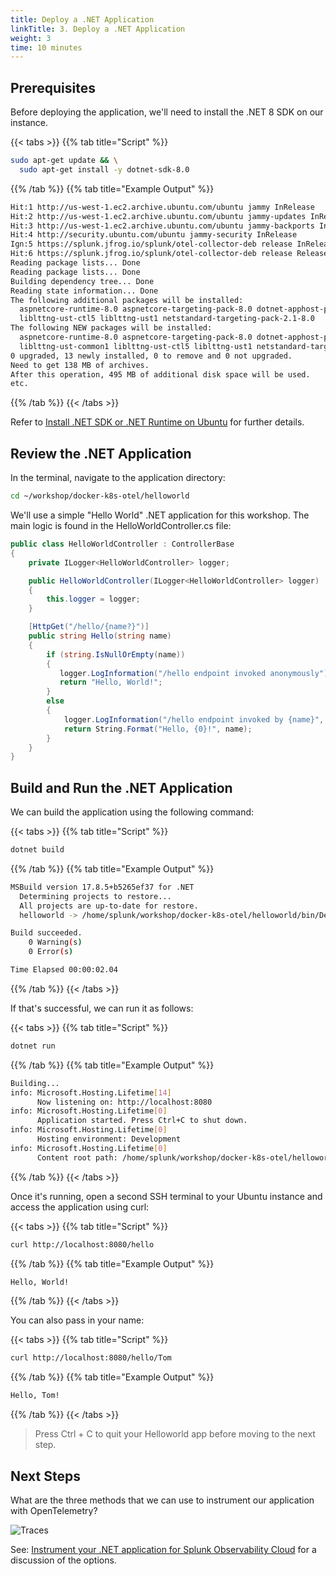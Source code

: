 ```yaml
---
title: Deploy a .NET Application
linkTitle: 3. Deploy a .NET Application
weight: 3
time: 10 minutes
---
```


## Prerequisites 

Before deploying the application, we'll need to install the .NET 8 SDK on our instance.

{{< tabs >}}
{{% tab title="Script" %}}

``` bash
sudo apt-get update && \
  sudo apt-get install -y dotnet-sdk-8.0
```

{{% /tab %}}
{{% tab title="Example Output" %}}

``` bash
Hit:1 http://us-west-1.ec2.archive.ubuntu.com/ubuntu jammy InRelease
Hit:2 http://us-west-1.ec2.archive.ubuntu.com/ubuntu jammy-updates InRelease                                               
Hit:3 http://us-west-1.ec2.archive.ubuntu.com/ubuntu jammy-backports InRelease                                             
Hit:4 http://security.ubuntu.com/ubuntu jammy-security InRelease                                                           
Ign:5 https://splunk.jfrog.io/splunk/otel-collector-deb release InRelease
Hit:6 https://splunk.jfrog.io/splunk/otel-collector-deb release Release
Reading package lists... Done
Reading package lists... Done
Building dependency tree... Done
Reading state information... Done
The following additional packages will be installed:
  aspnetcore-runtime-8.0 aspnetcore-targeting-pack-8.0 dotnet-apphost-pack-8.0 dotnet-host-8.0 dotnet-hostfxr-8.0 dotnet-runtime-8.0 dotnet-targeting-pack-8.0 dotnet-templates-8.0 liblttng-ust-common1
  liblttng-ust-ctl5 liblttng-ust1 netstandard-targeting-pack-2.1-8.0
The following NEW packages will be installed:
  aspnetcore-runtime-8.0 aspnetcore-targeting-pack-8.0 dotnet-apphost-pack-8.0 dotnet-host-8.0 dotnet-hostfxr-8.0 dotnet-runtime-8.0 dotnet-sdk-8.0 dotnet-targeting-pack-8.0 dotnet-templates-8.0
  liblttng-ust-common1 liblttng-ust-ctl5 liblttng-ust1 netstandard-targeting-pack-2.1-8.0
0 upgraded, 13 newly installed, 0 to remove and 0 not upgraded.
Need to get 138 MB of archives.
After this operation, 495 MB of additional disk space will be used.
etc. 
```

{{% /tab %}}
{{< /tabs >}}

Refer to [Install .NET SDK or .NET Runtime on Ubuntu](https://learn.microsoft.com/en-us/dotnet/core/install/linux-ubuntu-install?tabs=dotnet8&pivots=os-linux-ubuntu-2404)
for further details.

## Review the .NET Application

In the terminal, navigate to the application directory: 

``` bash
cd ~/workshop/docker-k8s-otel/helloworld
```

We'll use a simple "Hello World" .NET application for this workshop.  The main logic is found 
in the HelloWorldController.cs file: 

``` cs 
public class HelloWorldController : ControllerBase
{
    private ILogger<HelloWorldController> logger;

    public HelloWorldController(ILogger<HelloWorldController> logger)
    {
        this.logger = logger;
    }

    [HttpGet("/hello/{name?}")]
    public string Hello(string name)
    {
        if (string.IsNullOrEmpty(name))
        {
           logger.LogInformation("/hello endpoint invoked anonymously");
           return "Hello, World!";
        }
        else
        {
            logger.LogInformation("/hello endpoint invoked by {name}", name);
            return String.Format("Hello, {0}!", name);
        }
    }
}
```

## Build and Run the .NET Application

We can build the application using the following command:

{{< tabs >}}
{{% tab title="Script" %}}

``` bash
dotnet build
```

{{% /tab %}}
{{% tab title="Example Output" %}}

``` bash
MSBuild version 17.8.5+b5265ef37 for .NET
  Determining projects to restore...
  All projects are up-to-date for restore.
  helloworld -> /home/splunk/workshop/docker-k8s-otel/helloworld/bin/Debug/net8.0/helloworld.dll

Build succeeded.
    0 Warning(s)
    0 Error(s)

Time Elapsed 00:00:02.04
```

{{% /tab %}}
{{< /tabs >}}

If that's successful, we can run it as follows: 

{{< tabs >}}
{{% tab title="Script" %}}

``` bash
dotnet run
```

{{% /tab %}}
{{% tab title="Example Output" %}}

``` bash
Building...
info: Microsoft.Hosting.Lifetime[14]
      Now listening on: http://localhost:8080
info: Microsoft.Hosting.Lifetime[0]
      Application started. Press Ctrl+C to shut down.
info: Microsoft.Hosting.Lifetime[0]
      Hosting environment: Development
info: Microsoft.Hosting.Lifetime[0]
      Content root path: /home/splunk/workshop/docker-k8s-otel/helloworld
```

{{% /tab %}}
{{< /tabs >}}

Once it's running, open a second SSH terminal to your Ubuntu instance and access the application using curl: 

{{< tabs >}}
{{% tab title="Script" %}}

``` bash
curl http://localhost:8080/hello
```

{{% /tab %}}
{{% tab title="Example Output" %}}

``` bash
Hello, World! 
```

{{% /tab %}}
{{< /tabs >}}

You can also pass in your name: 

{{< tabs >}}
{{% tab title="Script" %}}

``` bash
curl http://localhost:8080/hello/Tom
```

{{% /tab %}}
{{% tab title="Example Output" %}}

``` bash
Hello, Tom! 
```

{{% /tab %}}
{{< /tabs >}}

> Press Ctrl + C to quit your Helloworld app before moving to the next step.

## Next Steps

What are the three methods that we can use to instrument our application with OpenTelemetry?  

![Traces](../images/NetInstrumentation.png)

See: [Instrument your .NET application for Splunk Observability Cloud](https://docs.splunk.com/observability/en/gdi/get-data-in/application/otel-dotnet/instrumentation/instrument-dotnet-application.html) 
for a discussion of the options. 
